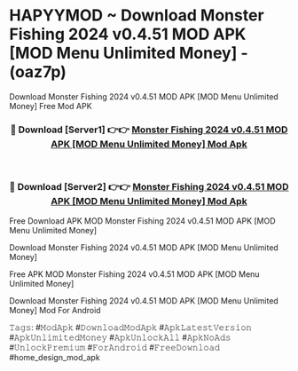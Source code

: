 # HAPYYMOD ~ Download Monster Fishing 2024 v0.4.51 MOD APK [MOD Menu Unlimited Money] - (oaz7p)
Download Monster Fishing 2024 v0.4.51 MOD APK [MOD Menu Unlimited Money] Free Mod APK

<div align="center">
<h3>🔴 Download [Server1] 👉👉 <a href="https://apk-comot.site?title=Monster_Fishing_2024_v0.4.51_MOD_APK_[MOD_Menu_Unlimited_Money]">Monster Fishing 2024 v0.4.51 MOD APK [MOD Menu Unlimited Money] Mod Apk</a></h3><br>

<h3>🔴 Download [Server2] 👉👉 <a href="https://apk-comot.site?title=Monster_Fishing_2024_v0.4.51_MOD_APK_[MOD_Menu_Unlimited_Money]">Monster Fishing 2024 v0.4.51 MOD APK [MOD Menu Unlimited Money] Mod Apk</a></h3>
</div>


Free Download APK MOD Monster Fishing 2024 v0.4.51 MOD APK [MOD Menu Unlimited Money]

Download Monster Fishing 2024 v0.4.51 MOD APK [MOD Menu Unlimited Money] 

Free APK MOD Monster Fishing 2024 v0.4.51 MOD APK [MOD Menu Unlimited Money] 

Download Monster Fishing 2024 v0.4.51 MOD APK [MOD Menu Unlimited Money] Mod For Android

𝚃𝚊𝚐𝚜: #𝙼𝚘𝚍𝙰𝚙𝚔 #𝙳𝚘𝚠𝚗𝚕𝚘𝚊𝚍𝙼𝚘𝚍𝙰𝚙𝚔 #𝙰𝚙𝚔𝙻𝚊𝚝𝚎𝚜𝚝𝚅𝚎𝚛𝚜𝚒𝚘𝚗 #𝙰𝚙𝚔𝚄𝚗𝚕𝚒𝚖𝚒𝚝𝚎𝚍𝙼𝚘𝚗𝚎𝚢 #𝙰𝚙𝚔𝚄𝚗𝚕𝚘𝚌𝚔𝙰𝚕𝚕 #𝙰𝚙𝚔𝙽𝚘𝙰𝚍𝚜 #𝚄𝚗𝚕𝚘𝚌𝚔𝙿𝚛𝚎𝚖𝚒𝚞𝚖 #𝙵𝚘𝚛𝙰𝚗𝚍𝚛𝚘𝚒𝚍 #𝙵𝚛𝚎𝚎𝙳𝚘𝚠𝚗𝚕𝚘𝚊𝚍 #home_design_mod_apk